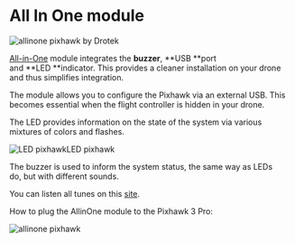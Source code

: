 # All In One module

![](https://drotek.com/wp-content/uploads/2017/01/DSC02075.jpg "allinone pixhawk by Drotek")

[All-in-One](https://drotek.com/shop/en/drotek-parts/819-all-in-one-module.html?live_configurator_token=8746d605a9c04b1e35dffc6d98e0a9e5&id_shop=1&id_employee=1&theme=&theme_font=) module integrates the **buzzer**, **USB **port and **LED **indicator. This provides a cleaner installation on your drone and thus simplifies integration.

The module allows you to configure the Pixhawk via an external USB. This becomes essential when the flight controller is hidden in your drone.

The LED provides information on the state of the system via various mixtures of colors and flashes.

![](https://drotek.com/wp-content/uploads/2017/01/LED-700x394.png "LED pixhawkLED pixhawk")

The buzzer is used to inform the system status, the same way as LEDs do, but with different sounds.

You can listen all tunes on this [site](http://copter.ardupilot.com/wiki/common-sounds-pixhawkpx4/).

  


How to plug the AllinOne module to the Pixhawk 3 Pro:

![](https://drotek.com/wp-content/uploads/2017/01/DSC02045-1.jpg "allinone pixhawk")

